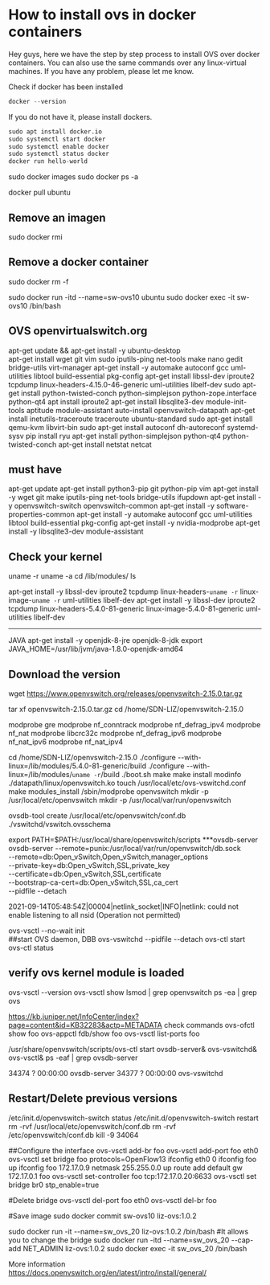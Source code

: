 # How to install ovs in docker containers


Hey guys, here we have the step by step process to install OVS over docker containers. You can also use the same commands over any linux-virtual machines. 
If you have any problem, please let me know. 

Check if docker has been installed 
``` python
docker --version
```
If you do not have it, please install dockers. 
``` python
sudo apt install docker.io 
sudo systemctl start docker
sudo systemctl enable docker
sudo systemctl status docker
docker run hello-world
```



sudo docker images 
sudo docker ps -a

docker pull ubuntu


## Remove an imagen 
sudo docker rmi <id-of-image>

## Remove a docker container
sudo docker rm -f <id-of-container>	

sudo docker run -itd --name=sw-ovs10 ubuntu
sudo docker exec -it sw-ovs10  /bin/bash

OVS openvirtualswitch.org
-----------------------------------
apt-get update && apt-get install -y ubuntu-desktop  
apt-get install wget git vim sudo iputils-ping net-tools make nano gedit bridge-utils virt-manager 
apt-get install -y automake autoconf gcc uml-utilities libtool build-essential pkg-config 
apt-get install libssl-dev iproute2 tcpdump linux-headers-4.15.0-46-generic uml-utilities libelf-dev
sudo apt-get install python-twisted-conch python-simplejson python-zope.interface python-qt4
apt install iproute2
apt-get install libsqlite3-dev module-init-tools aptitude  module-assistant auto-install openvswitch-datapath 
apt-get install inetutils-traceroute  traceroute ubuntu-standard
sudo apt-get install qemu-kvm libvirt-bin 
sudo apt-get install autoconf dh-autoreconf  systemd-sysv
pip install ryu
apt-get install python-simplejson python-qt4 python-twisted-conch
apt-get install netstat netcat 

must have
---------------
apt-get update
apt-get install python3-pip git python-pip vim 
apt-get install -y wget git make iputils-ping net-tools  bridge-utils ifupdown
apt-get install -y openvswitch-switch openvswitch-common
apt-get install -y software-properties-common
apt-get install -y automake autoconf gcc uml-utilities libtool build-essential pkg-config 
apt-get install -y nvidia-modprobe
apt-get install -y libsqlite3-dev module-assistant 

## Check your kernel 
uname -r
uname -a
cd  /lib/modules/
ls 

apt-get install -y libssl-dev iproute2 tcpdump linux-headers-`uname -r`  linux-image-`uname -r` uml-utilities libelf-dev
apt-get install -y libssl-dev iproute2 tcpdump linux-headers-5.4.0-81-generic linux-image-5.4.0-81-generic uml-utilities libelf-dev 

------------------
JAVA
apt-get install -y openjdk-8-jre openjdk-8-jdk
export JAVA_HOME=/usr/lib/jvm/java-1.8.0-openjdk-amd64

## Download the version
wget https://www.openvswitch.org/releases/openvswitch-2.15.0.tar.gz

tar xf openvswitch-2.15.0.tar.gz
cd /home/SDN-LIZ/openvswitch-2.15.0

 modprobe gre
 modprobe nf_conntrack
 modprobe nf_defrag_ipv4
 modprobe nf_nat
 modprobe libcrc32c
 modprobe nf_defrag_ipv6
 modprobe nf_nat_ipv6
 modprobe nf_nat_ipv4 

cd /home/SDN-LIZ/openvswitch-2.15.0
./configure --with-linux=/lib/modules/5.4.0-81-generic/build 
./configure --with-linux=/lib/modules/`uname -r`/build 
./boot.sh
make
make install
modinfo ./datapath/linux/openvswitch.ko
touch /usr/local/etc/ovs-vswitchd.conf
make modules_install
/sbin/modprobe openvswitch
mkdir -p /usr/local/etc/openvswitch
mkdir -p /usr/local/var/run/openvswitch

ovsdb-tool create /usr/local/etc/openvswitch/conf.db ./vswitchd/vswitch.ovsschema

export PATH=$PATH:/usr/local/share/openvswitch/scripts
***ovsdb-server
ovsdb-server --remote=punix:/usr/local/var/run/openvswitch/db.sock \
                     --remote=db:Open_vSwitch,Open_vSwitch,manager_options \
                     --private-key=db:Open_vSwitch,SSL,private_key \
                     --certificate=db:Open_vSwitch,SSL,certificate \
                     --bootstrap-ca-cert=db:Open_vSwitch,SSL,ca_cert \
                     --pidfile --detach

2021-09-14T05:48:54Z|00004|netlink_socket|INFO|netlink: could not enable listening to all nsid (Operation not permitted)

ovs-vsctl --no-wait init  
##start OVS daemon, DBB
ovs-vswitchd --pidfile --detach 
ovs-ctl start
ovs-ctl status
## verify ovs kernel module is loaded
ovs-vsctl --version
ovs-vsctl show
lsmod | grep openvswitch 
ps -ea | grep ovs

https://kb.juniper.net/InfoCenter/index?page=content&id=KB32283&actp=METADATA
check commands
ovs-ofctl show foo
ovs-appctl fdb/show foo
ovs-vsctl list-ports foo


/usr/share/openvswitch/scripts/ovs-ctl start
ovsdb-server& 
ovs-vswitchd& 
ovs-vsctl&
ps -eaf | grep ovsdb-server


  34374 ?        00:00:00 ovsdb-server
  34377 ?        00:00:00 ovs-vswitchd


 ## Restart/Delete previous versions
/etc/init.d/openvswitch-switch status
/etc/init.d/openvswitch-switch restart
rm -rvf /usr/local/etc/openvswitch/conf.db
rm -rvf /etc/openvswitch/conf.db
kill -9 34064


##Configure the interface
ovs-vsctl add-br foo
ovs-vsctl add-port foo eth0
ovs-vsctl set bridge foo protocols=OpenFlow13
ifconfig eth0 0
ifconfig foo up
ifconfig foo 172.17.0.9 netmask 255.255.0.0 up
route add default gw 172.17.0.1 foo
ovs-vsctl set-controller foo tcp:172.17.0.20:6633
ovs-vsctl set bridge br0 stp_enable=true

#Delete bridge 
ovs-vsctl del-port foo eth0
ovs-vsctl del-br foo

#Save image
sudo docker commit sw-ovs10 liz-ovs:1.0.2

sudo docker run -it --name=sw_ovs_20 liz-ovs:1.0.2 /bin/bash
#It allows you to change the bridge
sudo docker run -itd --name=sw_ovs_20  --cap-add NET_ADMIN liz-ovs:1.0.2
 sudo docker exec -it sw_ovs_20 /bin/bash


More information 
https://docs.openvswitch.org/en/latest/intro/install/general/
